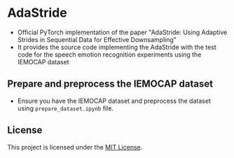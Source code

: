 # AdaStride
* Official PyTorch implementation of the paper "AdaStride: Using Adaptive Strides in Sequential Data for Effective Downsampling"
* It provides the source code implementing the AdaStride with the test code for the speech emotion recognition experiments using the IEMOCAP dataset

## Prepare and preprocess the IEMOCAP dataset
* Ensure you have the IEMOCAP dataset and preprocess the dataset using `prepare_dataset.ipynb` file.

## License
This project is licensed under the [MIT License](LICENSE).
